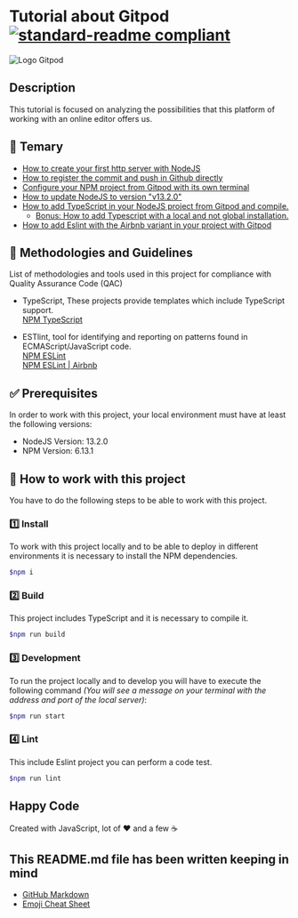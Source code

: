 # Tutorial about Gitpod [![standard-readme compliant](https://img.shields.io/badge/readme%20style-standard-brightgreen.svg?style=flat-square)](https://github.com/RichardLitt/standard-readme)

![Logo Gitpod](https://i.ytimg.com/vi/bFZMKpDV3GQ/maxresdefault.jpg)

## Description

This tutorial is focused on analyzing the possibilities that this platform of working with an online editor offers us.

## 📖 Temary

* [How to create your first http server with NodeJS](https://twitter.com/JoseJ_PR/status/1200160784459980802)
* [How to register the commit and push in Github directly](https://twitter.com/JoseJ_PR/status/1200467861266931712)
* [Configure your NPM project from Gitpod with its own terminal](https://twitter.com/JoseJ_PR/status/1200755146394865664)
* [How to update NodeJS to version "v13.2.0"](https://twitter.com/JoseJ_PR/status/1201077915477270528)
* [How to add TypeScript in your NodeJS project from Gitpod and compile.](https://twitter.com/JoseJ_PR/status/1202687843828731904)
    * [Bonus: How to add Typescript with a local and not global installation.](https://twitter.com/JoseJ_PR/status/1203584180153655297)
* [How to add Eslint with the Airbnb variant in your project with Gitpod](https://twitter.com/JoseJ_PR/status/1203590232467263488)

## 📌 Methodologies and Guidelines

List of methodologies and tools used in this project for compliance with Quality Assurance Code (QAC)

* TypeScript, These projects provide templates which include TypeScript support. \
  [NPM TypeScript](https://www.npmjs.com/package/typescript) 

* ESTlint, tool for identifying and reporting on patterns found in ECMAScript/JavaScript code. \
  [NPM ESLint](https://www.npmjs.com/package/eslint) \
  [NPM ESLint | Airbnb](https://www.npmjs.com/package/eslint-config-airbnb)

## ✅ Prerequisites

In order to work with this project, your local environment must have at least the following versions:

* NodeJS Version: 13.2.0
* NPM Version: 6.13.1

## 📐 How to work with this project

You have to do the following steps to be able to work with this project.

### 1️⃣ Install

To work with this project locally and to be able to deploy in different environments it is necessary to install the NPM dependencies.

```bash
$npm i
```

### 2️⃣ Build

This project includes TypeScript and it is necessary to compile it.

```bash
$npm run build
```

### 3️⃣ Development

To run the project locally and to develop you will have to execute the following command _(You will see a message on your terminal with the address and port of the local server)_:

```bash
$npm run start
```

### 4️⃣ Lint

This include Eslint project you can perform a code test.

```bash
$npm run lint
```

## Happy Code

Created with JavaScript, lot of ❤️ and a few ☕️

## This README.md file has been written keeping in mind

* [GitHub Markdown](https://guides.github.com/features/mastering-markdown/)
* [Emoji Cheat Sheet](https://www.webfx.com/tools/emoji-cheat-sheet/)
